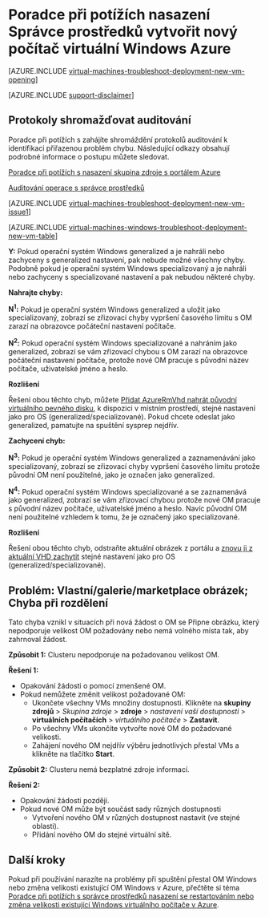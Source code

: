 <properties
   pageTitle="Poradce při potížích s Windows OM nasazení SV | Microsoft Azure"
   description="Řešení potíží nasazení Správce prostředků při vytváření nové virtuálního počítače Windows v Azure"
   services="virtual-machines-windows, azure-resource-manager"
   documentationCenter=""
   authors="JiangChen79"
   manager="felixwu"
   editor=""
   tags="top-support-issue, azure-resource-manager"/>

<tags
  ms.service="virtual-machines-windows"
  ms.workload="na"
  ms.tgt_pltfrm="vm-windows"
  ms.devlang="na"
  ms.topic="article"
  ms.date="09/09/2016"
  ms.author="cjiang"/>

# <a name="troubleshoot-resource-manager-deployment-issues-with-creating-a-new-windows-virtual-machine-in-azure"></a>Poradce při potížích nasazení Správce prostředků vytvořit nový počítač virtuální Windows Azure

[AZURE.INCLUDE [virtual-machines-troubleshoot-deployment-new-vm-opening](../../includes/virtual-machines-troubleshoot-deployment-new-vm-opening-include.md)]

[AZURE.INCLUDE [support-disclaimer](../../includes/support-disclaimer.md)]

## <a name="collect-audit-logs"></a>Protokoly shromažďovat auditování

Poradce při potížích s zahájíte shromáždění protokolů auditování k identifikaci přiřazenou problém chybu. Následující odkazy obsahují podrobné informace o postupu můžete sledovat.

[Poradce při potížích s nasazení skupina zdroje s portálem Azure](../resource-manager-troubleshoot-deployments-portal.md)

[Auditování operace s správce prostředků](../resource-group-audit.md)

[AZURE.INCLUDE [virtual-machines-troubleshoot-deployment-new-vm-issue1](../../includes/virtual-machines-troubleshoot-deployment-new-vm-issue1-include.md)]

[AZURE.INCLUDE [virtual-machines-windows-troubleshoot-deployment-new-vm-table](../../includes/virtual-machines-windows-troubleshoot-deployment-new-vm-table.md)]

**Y:** Pokud operační systém Windows generalized a je nahráli nebo zachyceny s generalized nastavení, pak nebude možné všechny chyby. Podobně pokud je operační systém Windows specializovaný a je nahráli nebo zachyceny s specializované nastavení a pak nebudou některé chyby.

**Nahrajte chyby:**

**N<sup>1</sup>:** Pokud je operační systém Windows generalized a uložit jako specializovaný, zobrazí se zřizovací chyby vypršení časového limitu s OM zarazí na obrazovce počáteční nastavení počítače.

**N<sup>2</sup>:** Pokud operační systém Windows specializované a nahráním jako generalized, zobrazí se vám zřizovací chybou s OM zarazí na obrazovce počáteční nastavení počítače, protože nové OM pracuje s původní název počítače, uživatelské jméno a heslo.

**Rozlišení**

Řešení obou těchto chyb, můžete [Přidat AzureRmVhd nahrát původní virtuálního pevného disku](https://msdn.microsoft.com/library/mt603554.aspx), k dispozici v místním prostředí, stejné nastavení jako pro OS (generalized/specializované). Pokud chcete odeslat jako generalized, pamatujte na spuštění sysprep nejdřív.

**Zachycení chyb:**

**N<sup>3</sup>:** Pokud je operační systém Windows generalized a zaznamenávání jako specializovaný, zobrazí se zřizovací chyby vypršení časového limitu protože původní OM není použitelné, jako je označen jako generalized.

**N<sup>4</sup>:** Pokud operační systém Windows specializované a se zaznamenává jako generalized, zobrazí se vám zřizovací chybou protože nové OM pracuje s původní název počítače, uživatelské jméno a heslo. Navíc původní OM není použitelné vzhledem k tomu, že je označený jako specializované.

**Rozlišení**

Řešení obou těchto chyb, odstraňte aktuální obrázek z portálu a [znovu ji z aktuální VHD zachytit](virtual-machines-windows-vhd-copy.md) stejné nastavení jako pro OS (generalized/specializované).

## <a name="issue-customgallerymarketplace-image-allocation-failure"></a>Problém: Vlastní/galerie/marketplace obrázek; Chyba při rozdělení
Tato chyba vznikl v situacích při nová žádost o OM se Připne obrázku, který nepodporuje velikost OM požadovány nebo nemá volného místa tak, aby zahrnoval žádost.

**Způsobit 1:** Clusteru nepodporuje na požadovanou velikost OM.

**Řešení 1:**

- Opakování žádosti o pomocí zmenšené OM.
- Pokud nemůžete změnit velikost požadované OM:
  - Ukončete všechny VMs množiny dostupnosti.
  Klikněte na **skupiny zdrojů** > *Skupina zdroje* > **zdroje** > *nastavení vaší dostupnosti* > **virtuálních počítačích** > *virtuálního počítače* > **Zastavit**.
  - Po všechny VMs ukončíte vytvořte nové OM do požadované velikosti.
  - Zahájení nového OM nejdřív výběru jednotlivých přestal VMs a klikněte na tlačítko **Start**.

**Způsobit 2:** Clusteru nemá bezplatné zdroje informací.

**Řešení 2:**

- Opakování žádosti později.
- Pokud nové OM může být součást sady různých dostupnosti
  - Vytvoření nového OM v různých dostupnost nastavit (ve stejné oblasti).
  - Přidání nového OM do stejné virtuální sítě.

## <a name="next-steps"></a>Další kroky
Pokud při používání narazíte na problémy při spuštění přestal OM Windows nebo změna velikosti existující OM Windows v Azure, přečtěte si téma [Poradce při potížích s správce prostředků nasazení se restartováním nebo změna velikosti existující Windows virtuálního počítače v Azure](virtual-machines-windows-restart-resize-error-troubleshooting.md).
